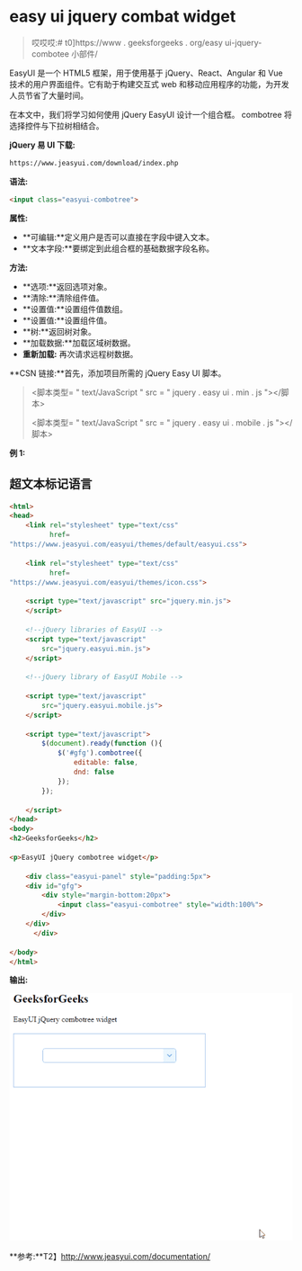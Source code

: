 # easy ui jquery combat widget

> 哎哎哎:# t0]https://www . geeksforgeeks . org/easy ui-jquery-combotee 小部件/

EasyUI 是一个 HTML5 框架，用于使用基于 jQuery、React、Angular 和 Vue 技术的用户界面组件。它有助于构建交互式 web 和移动应用程序的功能，为开发人员节省了大量时间。

在本文中，我们将学习如何使用 jQuery EasyUI 设计一个组合框。 combotree 将选择控件与下拉树相结合。

**jQuery 易 UI 下载:**

```html
https://www.jeasyui.com/download/index.php
```

**语法:**

```html
<input class="easyui-combotree">
```

**属性:**

*   **可编辑:**定义用户是否可以直接在字段中键入文本。
*   **文本字段:**要绑定到此组合框的基础数据字段名称。

**方法:**

*   **选项:**返回选项对象。
*   **清除:**清除组件值。
*   **设置值:**设置组件值数组。
*   **设置值:**设置组件值。
*   **树:**返回树对象。
*   **加载数据:**加载区域树数据。
*   **重新加载:** 再次请求远程树数据。

**CSN 链接:**首先，添加项目所需的 jQuery Easy UI 脚本。

> <脚本类型= " text/JavaScript " src = " jquery . easy ui . min . js "></脚本>
> 
> <脚本类型= " text/JavaScript " src = " jquery . easy ui . mobile . js "></脚本>

**例 1:**

## 超文本标记语言

```html
<html>
<head>
    <link rel="stylesheet" type="text/css"  
          href=
"https://www.jeasyui.com/easyui/themes/default/easyui.css">

    <link rel="stylesheet" type="text/css"  
          href=
"https://www.jeasyui.com/easyui/themes/icon.css">

    <script type="text/javascript" src="jquery.min.js">  
    </script>  

    <!--jQuery libraries of EasyUI -->
    <script type="text/javascript"
        src="jquery.easyui.min.js">  
    </script>  

    <!--jQuery library of EasyUI Mobile -->

    <script type="text/javascript"
        src="jquery.easyui.mobile.js">  
    </script> 

    <script type="text/javascript">
        $(document).ready(function (){
            $('#gfg').combotree({
                editable: false,
                dnd: false
            });
        });

    </script>
</head>
<body>
<h2>GeeksforGeeks</h2>

<p>EasyUI jQuery combotree widget</p>

    <div class="easyui-panel" style="padding:5px">
    <div id="gfg">
        <div style="margin-bottom:20px">
            <input class="easyui-combotree" style="width:100%">
        </div>
    </div>
      </div>

</body>
</html>
```

**输出:**

![](img/e0d4dacf03354cc8133a5e9bffb69c2f.png)

**参考:**T2】http://www.jeasyui.com/documentation/